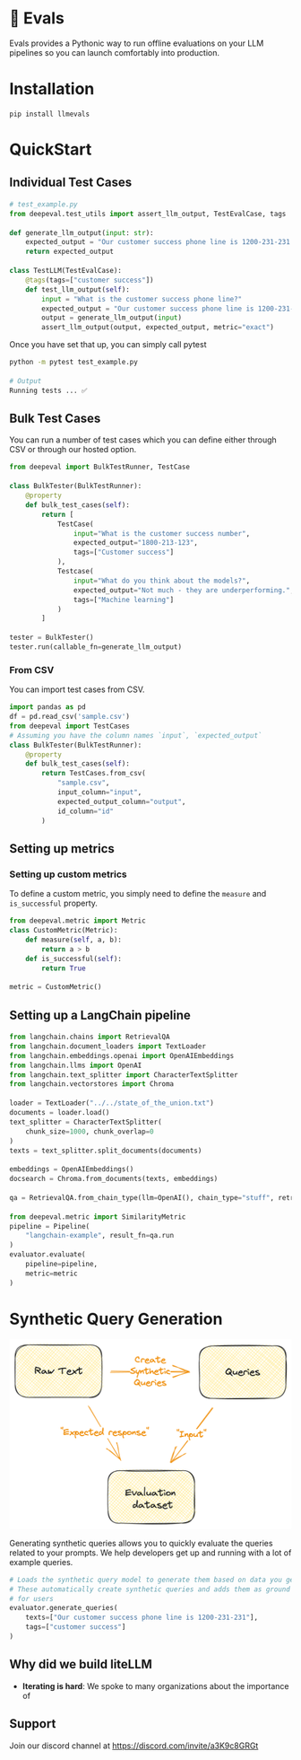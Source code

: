 # 🚅 Evals

Evals provides a Pythonic way to run offline evaluations on your LLM pipelines so you can launch comfortably into production.

# Installation

```
pip install llmevals
```

# QuickStart

## Individual Test Cases

```python
# test_example.py
from deepeval.test_utils import assert_llm_output, TestEvalCase, tags

def generate_llm_output(input: str):
    expected_output = "Our customer success phone line is 1200-231-231."
    return expected_output

class TestLLM(TestEvalCase):
    @tags(tags=["customer success"])
    def test_llm_output(self):
        input = "What is the customer success phone line?"
        expected_output = "Our customer success phone line is 1200-231-231."
        output = generate_llm_output(input)
        assert_llm_output(output, expected_output, metric="exact")
```

Once you have set that up, you can simply call pytest

```bash
python -m pytest test_example.py

# Output
Running tests ... ✅
```

## Bulk Test Cases

You can run a number of test cases which you can define either through CSV
or through our hosted option.

```python
from deepeval import BulkTestRunner, TestCase

class BulkTester(BulkTestRunner):
    @property
    def bulk_test_cases(self):
        return [
            TestCase(
                input="What is the customer success number",
                expected_output="1800-213-123",
                tags=["Customer success"]
            ),
            Testcase(
                input="What do you think about the models?",
                expected_output="Not much - they are underperforming.",
                tags=["Machine learning"]
            )
        ]

tester = BulkTester()
tester.run(callable_fn=generate_llm_output)
```

### From CSV

You can import test cases from CSV.

```python
import pandas as pd
df = pd.read_csv('sample.csv')
from deepeval import TestCases
# Assuming you have the column names `input`, `expected_output`
class BulkTester(BulkTestRunner):
    @property
    def bulk_test_cases(self):
        return TestCases.from_csv(
            "sample.csv",
            input_column="input",
            expected_output_column="output",
            id_column="id"
        )

```

## Setting up metrics

### Setting up custom metrics

To define a custom metric, you simply need to define the `measure` and `is_successful` property.

```python
from deepeval.metric import Metric
class CustomMetric(Metric):
    def measure(self, a, b):
        return a > b
    def is_successful(self):
        return True

metric = CustomMetric()
```

## Setting up a LangChain pipeline

```python
from langchain.chains import RetrievalQA
from langchain.document_loaders import TextLoader
from langchain.embeddings.openai import OpenAIEmbeddings
from langchain.llms import OpenAI
from langchain.text_splitter import CharacterTextSplitter
from langchain.vectorstores import Chroma

loader = TextLoader("../../state_of_the_union.txt")
documents = loader.load()
text_splitter = CharacterTextSplitter(
    chunk_size=1000, chunk_overlap=0
)
texts = text_splitter.split_documents(documents)

embeddings = OpenAIEmbeddings()
docsearch = Chroma.from_documents(texts, embeddings)

qa = RetrievalQA.from_chain_type(llm=OpenAI(), chain_type="stuff", retriever=docsearch.as_retriever())

from deepeval.metric import SimilarityMetric
pipeline = Pipeline(
    "langchain-example", result_fn=qa.run
)
evaluator.evaluate(
    pipeline=pipeline, 
    metric=metric
)
```

# Synthetic Query Generation 

![Synthetic Queries](assets/synthetic-query-generation.png)

Generating synthetic queries allows you to quickly evaluate the queries related to your prompts.
We help developers get up and running with a lot of example queries.

```python
# Loads the synthetic query model to generate them based on data you get.
# These automatically create synthetic queries and adds them as ground truth 
# for users
evaluator.generate_queries(
    texts=["Our customer success phone line is 1200-231-231"],
    tags=["customer success"]
)
```

## Why did we build liteLLM 

- **Iterating is hard**: We spoke to many organizations about the importance of 

## Support

Join our discord channel at https://discord.com/invite/a3K9c8GRGt
